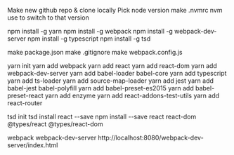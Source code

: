 Make new github repo & clone locally
Pick node version
make .nvmrc
nvm use to switch to that version

npm install -g yarn
npm install -g webpack
npm install -g webpack-dev-server
npm install -g typescript
npm install -g tsd

make package.json
make .gitignore
make webpack.config.js

yarn init
yarn add webpack
yarn add react
yarn add react-dom
yarn add webpack-dev-server
yarn add babel-loader babel-core
yarn add typescript
yarn add ts-loader
yarn add source-map-loader
yarn add jest
yarn add babel-jest babel-polyfill
yarn add babel-preset-es2015
yarn add babel-preset-react
yarn add enzyme
yarn add react-addons-test-utils
yarn add react-router

tsd init
tsd install react --save
npm install --save react react-dom @types/react @types/react-dom

webpack
webpack-dev-server
http://localhost:8080/webpack-dev-server/index.html
